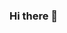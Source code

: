 ### Hi there 👋

<!--
**httpseee/httpseee** is a ✨ _special_ ✨ repository because its `README.md` (this file) appears on your GitHub profile.

I'm Setare Tohidi, a master student in Neuroscience who LOVES Computational Neuroscience! Hence, I've been studying mathematical tehories of Machine Learning for two years :D

My Bachelor's degree was in Biomedical Engineering, and my Bachelor's thesis was "Segmentation and Visualization of Brain MRI Data in Virtual Reality". I used a Convolutional Neural Network to segment brain MRI Data into eight regions, then I made a 3D model of segmented regions and developed a vitrual reality environment where I could visualize the segmented 3D regions in that.

In my Master, I'm using optogenetics method to study the behaviour of Neuromodulators in neuocortex, in a task related to Learning and Memory.
- 🔭 I’m currently working on "The Role of NeuroModulators in Learning and Memory"
- 👯 I’m looking to collaborate on projects related to Computational Neuroscience
- 📫 How to reach me: My Twitter account is @setaretohidi
- ⚡ Fun fact: I run every day and I dearm of running a Marathon! :D

